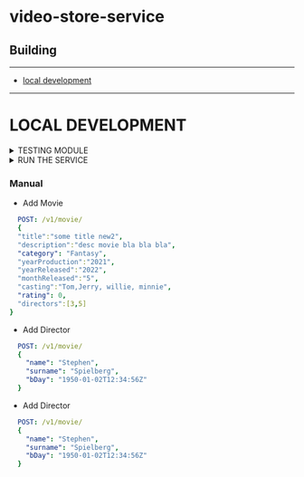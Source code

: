 # video-store-service

## Building

---

* [local development](#local-development)

---


# LOCAL DEVELOPMENT

<details>
<summary>TESTING MODULE</summary>


The first time, you should do a `./build.sh` as the produced jars
are mounted in to the docker-compose stack.


```bash
# ... run rabbitmq and postgres
docker-compose up

# ... properly destroy
docker-compose down --volumes --remove-orphans
```
</details>

<details>
<summary>RUN THE SERVICE</summary>


The first time, you should do a `./gradlew bootRun` as the produced jars
are mounted in to the docker-compose stack.


```bash
./gradlew bootRun
```
</details>



### Manual

* Add Movie

```yaml
  POST: /v1/movie/
  { 
  "title":"some title new2",  
  "description":"desc movie bla bla bla",
  "category": "Fantasy",
  "yearProduction":"2021",
  "yearReleased":"2022",
  "monthReleased":"5",
  "casting":"Tom,Jerry, willie, minnie",
  "rating": 0,
  "directors":[3,5]
}
```

* Add Director

```yaml
  POST: /v1/movie/
  {
    "name": "Stephen",
    "surname": "Spielberg",
    "bDay": "1950-01-02T12:34:56Z"
  }
```

* Add Director

```yaml
  POST: /v1/movie/
  {
    "name": "Stephen",
    "surname": "Spielberg",
    "bDay": "1950-01-02T12:34:56Z"
  }
```

